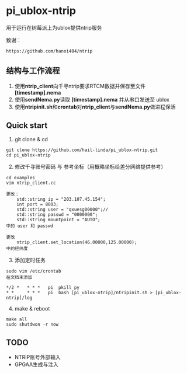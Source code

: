 # pi_ublox-ntrip

用于运行在树莓派上为ublox提供ntrip服务

致谢：
```bash
https://github.com/hanoi404/ntrip
```

## 结构与工作流程

1. 使用**ntrip_client**向千寻ntrip要求RTCM数据并保存至文件 **\[timestamp\].nema** 
2. 使用**sendNema.py**读取 **\[timestamp\].nema** 并从串口发送至 ublox
3. 使用**ntripinit.sh**和**crontab**对**ntrip_client**与**sendNema.py**做进程保活

## Quick start

1. git clone & cd
```
git clone https://github.com/hail-linda/pi_ublox-ntrip.git
cd pi_ublox-ntrip
```
2. 修改千寻账号密码 与 参考坐标（用概略坐标给差分网络提供参考）
```
cd examples
vim ntrip_client.cc

更改：
    std::string ip = "203.107.45.154";
    int port = 8003;
    std::string user = "qxuesg00000";//
    std::string passwd = "0000000";
    std::string mountpoint = "AUTO";
中的 user 和 passwd

更改
    ntrip_client.set_location(46.00000,125.00000);
中的经纬度
```

3. 添加定时任务
```
sudo vim /etc/crontab
在文档末添加

*/2 *   * * *   pi  pkill py
* *     * * *   pi  bash [pi_ublox-ntrip]/ntripinit.sh > [pi_ublox-ntrip]/log 
```

4. make & reboot
```
make all
sudo shutdwon -r now
```

## TODO
- NTRIP账号外部输入
- GPGAA生成与注入
